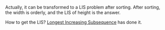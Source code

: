 Actually, it can be transformed to a LIS problem after sorting. After sorting, the width is orderly, and the LIS of height is the answer.

How to get the LIS? [Longest Increasing Subsequence](https://github.com/hanzichi/leetcode/blob/master/Algorithms/Longest%20Increasing%20Subsequence/longest-increasing-subsequence.js) has done it.